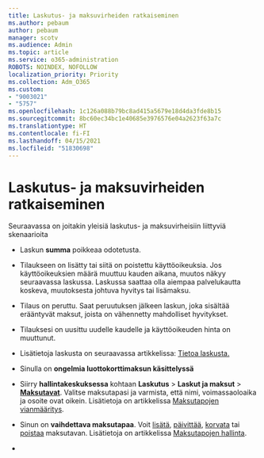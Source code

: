 ```yaml
---
title: Laskutus- ja maksuvirheiden ratkaiseminen
ms.author: pebaum
author: pebaum
manager: scotv
ms.audience: Admin
ms.topic: article
ms.service: o365-administration
ROBOTS: NOINDEX, NOFOLLOW
localization_priority: Priority
ms.collection: Adm_O365
ms.custom:
- "9003021"
- "5757"
ms.openlocfilehash: 1c126a088b79bc8ad415a5679e18d4da3fde8b15
ms.sourcegitcommit: 8bc60ec34bc1e40685e3976576e04a2623f63a7c
ms.translationtype: HT
ms.contentlocale: fi-FI
ms.lasthandoff: 04/15/2021
ms.locfileid: "51830698"
---
```

# <a name="resolving-billing-and-payment-errors"></a>Laskutus- ja maksuvirheiden ratkaiseminen

Seuraavassa on joitakin yleisiä laskutus- ja maksuvirheisiin liittyviä skenaarioita

- Laskun  **summa** poikkeaa odotetusta.
- Tilaukseen on lisätty tai siitä on poistettu käyttöoikeuksia. Jos käyttöoikeuksien määrä muuttuu kauden aikana, muutos näkyy seuraavassa laskussa. Laskussa saattaa olla aiempaa palvelukautta koskeva, muutoksesta johtuva hyvitys tai lisämaksu.
- Tilaus on peruttu. Saat peruutuksen jälkeen laskun, joka sisältää erääntyvät maksut, joista on vähennetty mahdolliset hyvitykset.
- Tilauksesi on uusittu uudelle kaudelle ja käyttöoikeuden hinta on muuttunut.
- Lisätietoja laskusta on seuraavassa artikkelissa: [Tietoa laskusta.](https://docs.microsoft.com/microsoft-365/commerce/billing-and-payments/understand-your-invoice2)
- Sinulla on  **ongelmia luottokorttimaksun käsittelyssä**
- Siirry **hallintakeskuksessa** kohtaan **Laskutus**  >  **Laskut ja maksut**  >  **[Maksutavat](https://go.microsoft.com/fwlink/p/?linkid=2018806)**. Valitse maksutapasi ja varmista, että nimi, voimassaoloaika ja osoite ovat oikein. Lisätietoja on artikkelissa [Maksutapojen vianmääritys](https://docs.microsoft.com/microsoft-365/commerce/billing-and-payments/manage-payment-methods#troubleshoot-payment-methods).

- Sinun on  **vaihdettava maksutapaa**. Voit [lisätä](https://docs.microsoft.com/microsoft-365/commerce/billing-and-payments/manage-payment-methods?view=o365-worldwide#add-a-payment-method),  [päivittää](https://docs.microsoft.com/microsoft-365/commerce/billing-and-payments/manage-payment-methods?view=o365-worldwide#update-payment-method-details),  [korvata](https://docs.microsoft.com/microsoft-365/commerce/billing-and-payments/manage-payment-methods?view=o365-worldwide#replace-a-payment-method)  tai  [poistaa](https://docs.microsoft.com/microsoft-365/commerce/billing-and-payments/manage-payment-methods?view=o365-worldwide#delete-a-payment-method)  maksutavan. Lisätietoja on artikkelissa [Maksutapojen hallinta](https://docs.microsoft.com/microsoft-365/commerce/billing-and-payments/manage-payment-methods?view=o365-worldwide).
- 